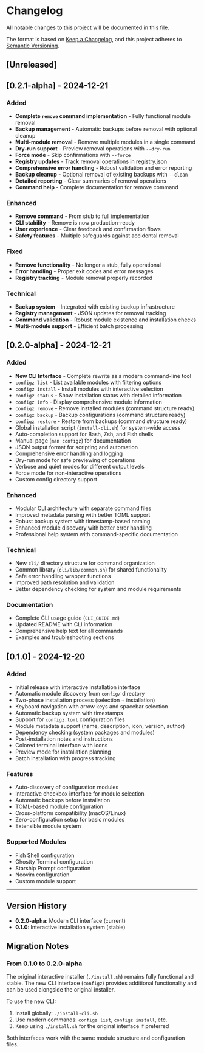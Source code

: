 # Changelog

All notable changes to this project will be documented in this file.

The format is based on [Keep a Changelog](https://keepachangelog.com/en/1.0.0/),
and this project adheres to [Semantic Versioning](https://semver.org/spec/v2.0.0.html).

## [Unreleased]

## [0.2.1-alpha] - 2024-12-21

### Added
- **Complete `remove` command implementation** - Fully functional module removal
- **Backup management** - Automatic backups before removal with optional cleanup
- **Multi-module removal** - Remove multiple modules in a single command
- **Dry-run support** - Preview removal operations with `--dry-run`
- **Force mode** - Skip confirmations with `--force`
- **Registry updates** - Track removal operations in registry.json
- **Comprehensive error handling** - Robust validation and error reporting
- **Backup cleanup** - Optional removal of existing backups with `--clean`
- **Detailed reporting** - Clear summaries of removal operations
- **Command help** - Complete documentation for remove command

### Enhanced
- **Remove command** - From stub to full implementation
- **CLI stability** - Remove is now production-ready
- **User experience** - Clear feedback and confirmation flows
- **Safety features** - Multiple safeguards against accidental removal

### Fixed
- **Remove functionality** - No longer a stub, fully operational
- **Error handling** - Proper exit codes and error messages
- **Registry tracking** - Module removal properly recorded

### Technical
- **Backup system** - Integrated with existing backup infrastructure
- **Registry management** - JSON updates for removal tracking
- **Command validation** - Robust module existence and installation checks
- **Multi-module support** - Efficient batch processing

## [0.2.0-alpha] - 2024-12-21

### Added
- **New CLI Interface** - Complete rewrite as a modern command-line tool
- `configz list` - List available modules with filtering options
- `configz install` - Install modules with interactive selection
- `configz status` - Show installation status with detailed information
- `configz info` - Display comprehensive module information
- `configz remove` - Remove installed modules (command structure ready)
- `configz backup` - Backup configurations (command structure ready)
- `configz restore` - Restore from backups (command structure ready)
- Global installation script (`install-cli.sh`) for system-wide access
- Auto-completion support for Bash, Zsh, and Fish shells
- Manual page (`man configz`) for documentation
- JSON output format for scripting and automation
- Comprehensive error handling and logging
- Dry-run mode for safe previewing of operations
- Verbose and quiet modes for different output levels
- Force mode for non-interactive operations
- Custom config directory support

### Enhanced
- Modular CLI architecture with separate command files
- Improved metadata parsing with better TOML support
- Robust backup system with timestamp-based naming
- Enhanced module discovery with better error handling
- Professional help system with command-specific documentation

### Technical
- New `cli/` directory structure for command organization
- Common library (`cli/lib/common.sh`) for shared functionality
- Safe error handling wrapper functions
- Improved path resolution and validation
- Better dependency checking for system and module requirements

### Documentation
- Complete CLI usage guide (`CLI_GUIDE.md`)
- Updated README with CLI information
- Comprehensive help text for all commands
- Examples and troubleshooting sections

## [0.1.0] - 2024-12-20

### Added
- Initial release with interactive installation interface
- Automatic module discovery from `config/` directory
- Two-phase installation process (selection + installation)
- Keyboard navigation with arrow keys and spacebar selection
- Automatic backup system with timestamps
- Support for `configz.toml` configuration files
- Module metadata support (name, description, icon, version, author)
- Dependency checking (system packages and modules)
- Post-installation notes and instructions
- Colored terminal interface with icons
- Preview mode for installation planning
- Batch installation with progress tracking

### Features
- Auto-discovery of configuration modules
- Interactive checkbox interface for module selection
- Automatic backups before installation
- TOML-based module configuration
- Cross-platform compatibility (macOS/Linux)
- Zero-configuration setup for basic modules
- Extensible module system

### Supported Modules
- Fish Shell configuration
- Ghostty Terminal configuration
- Starship Prompt configuration
- Neovim configuration
- Custom module support

---

## Version History

- **0.2.0-alpha**: Modern CLI interface (current)
- **0.1.0**: Interactive installation system (stable)

## Migration Notes

### From 0.1.0 to 0.2.0-alpha

The original interactive installer (`./install.sh`) remains fully functional and stable. The new CLI interface (`configz`) provides additional functionality and can be used alongside the original installer.

To use the new CLI:
1. Install globally: `./install-cli.sh`
2. Use modern commands: `configz list`, `configz install`, etc.
3. Keep using `./install.sh` for the original interface if preferred

Both interfaces work with the same module structure and configuration files.